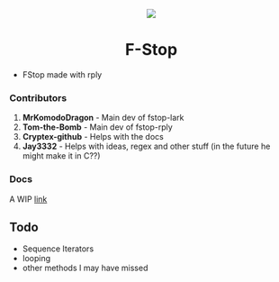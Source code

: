 <p align="center">
<img src="https://avatars.githubusercontent.com/u/85209342?s=200&v=4"/>
</p>

<h1 align="center">F-Stop</h1>

  
- FStop made with rply 


### Contributors

1. **MrKomodoDragon** - Main dev of fstop-lark
2. **Tom-the-Bomb** - Main dev of fstop-rply
3. **Cryptex-github** - Helps with the docs
4. **Jay3332** - Helps with ideas, regex and other stuff (in the future he might make it in C??)

### Docs
A WIP
[link](https://f-stop-lang.github.io/docs/)

## Todo
- Sequence Iterators
- looping
- other methods I may have missed
